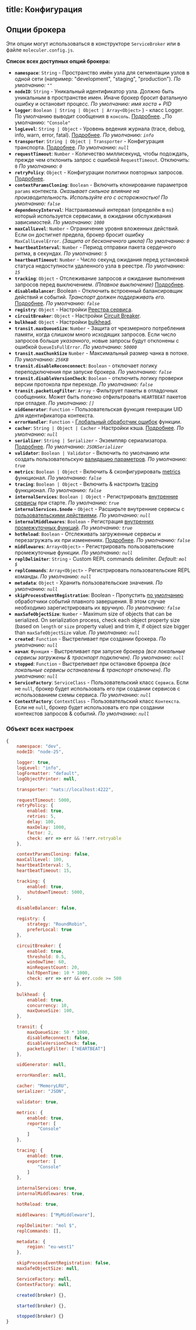 title: Конфигурация
---
## Опции брокера
Эти опции могут использоваться в конструкторе `ServiceBroker` или в файле `moleculer.config.js`.

**Список всех доступных опций брокера:**

* **`namespace`**: `String` - Пространство имён узла для сегментации узлов в одной сети (например: "development", "staging", "production"). _По умолчанию: `""`_
* **`nodeID`**: `String` - Уникальный идентификатор узла. Должно быть уникальным в пространстве имен. Иначе брокер бросит фатальную ошибку и остановит процесс. _По умолчанию: имя хоста + PID_
* **`logger`**: `Boolean | String | Object | Array<Object>`  ) - класс Logger. По умолчанию выводит сообщения в `консоль`. [Подробнее](logging.html). _По умолчанию: `"Console"`
* **`logLevel`**: `String | Object` - Уровень ведения журнала (trace, debug, info, warn, error, fatal). [Подробнее](logging.html). _По умолчанию: `info`_
* **`transporter`**: `String | Object | Transporter` - Конфигурация транспорта. [Подробнее](networking.html).  _По умолчанию: `null`_
* **`requestTimeout`**: `Number` - Количество миллисекунд, чтобы подождать, прежде чем отклонить запрос с ошибкой `RequestTimeout`. Отключить: `0` _По умолчанию: `0`_
* **`retryPolicy`**: `Object` - Конфигурации политики повторных запросов. [Подробнее](fault-tolerance.html#Retry).
* **`contextParamsCloning`**: `Boolean` - Включить клонирование параметров `params` контекста. _Оказывает сильное влияние на производительность. Используйте его с осторожностью!_ _По умолчанию: `false`_
* **`dependencyInterval`**: Настраиваемый интервал (определён в `ms`) который используется сервисами, в ожидании обслуживания зависимостей. _По умолчанию: `1000`_
* **`maxCallLevel`**: `Number` - Ограничение уровня вложенных действий. Если он достигнет предела, брокер бросит ошибку `MaxCallLevelError`. _(Защита от бесконечного цикла)_ _По умолчанию: `0`_
* **`heartbeatInterval`**: `Number` - Период отправки пакета сердечного ритма, в секундах. _По умолчанию: `5`_
* **`heartbeatTimeout`**: `Number` - Число секунд ожидания перед установкой статуса недоступности удаленного узла в реестре. _По умолчанию: `15`_
* **`tracking`**: `Object` - Отслеживание запросов и ожидание выполнения запросов перед выключением. _(Плавное выключение)_ [Подробнее](context.html#Context-tracking).
* **`disableBalancer`**: Boolean - Отключить встроенный балансировщик действий и событий. _Транспорт должен поддерживать его._ [Подробнее](networking.html#Disabled-balancer). _По умолчанию: `false`_
* **`registry`**: `Object` - Настройки [Реестра сервиса](registry.html).
* **`circuitBreaker`**: `Object` - Настройки [Circuit Breaker](fault-tolerance.html#Circuit-Breaker).
* **`bulkhead`**: `Object` - Настройки [bulkhead](fault-tolerance.html#Bulkhead).
* **`transit.maxQueueSize`**: `Number` - Защита от чрезмерного потребления памяти, когда слишком много исходящих запросов. Если число запросов больше _указанного_, новые запросы будут отклонены с ошибкой `QueueIsFullError`. _По умолчанию: `50000`_
* **`transit.maxChunkSize`** `Number` - Максимальный размер чанка в потоке.  _По умолчанию: `256KB`_
* **`transit.disableReconconnect`**: `Boolean` - отключает логику переподключения при запуске брокера. _По умолчанию: `false`_
* **`transit.disableVersionCheck`**: `Boolean` - отключить логику проверки версии протокола при переходе. _По умолчанию: `false`_
* **`transit.packetLogFilter`**: `Array` - Фильтрует пакеты в отладочных сообщениях. Может быть полезно отфильтровать `HEARTBEAT` пакетов при отладке. _По умолчанию: `[]`_
* **`uidGenerator`**: ` Function ` - Пользовательская функция генерации UID для идентификатора контекста.
* **`errorHandler`**: ` Function ` - [Глобальный обработчик ошибок](broker.html#Global-error-handler) функции.
* **`cacher`**: `String | Object | Cacher` - Настройки кэша. [Подробнее](caching.html). _По умолчанию: `null`_
* **` serializer `**: ` String | Serializer ` - Экземпляр сериализатора. [Подробнее](networking.html). _По умолчанию: `JSONSerializer`_
* **`validator`**: `Boolean | Validator` - Включить по умолчанию или создать пользовательскую [валидацию параметров](validating.html). _По умолчанию: `true`_
* **`metrics`**: `Boolean | Object` - Включить & сконфигурировать [metrics](metrics.html) функционал. _По умолчанию: `false`_
* **`tracing`**: `Boolean | Object` - Включить & настроить [tracing](tracing.html) функционал. _По умолчанию: `false`_
* **`internalServices`**: `Boolean | Object` - Регистрировать [внутренние сервисы](services.html#Internal-Services) при старте. _По умолчанию: `true`_
* **`internalServices.$node`** - `Object` - Расширьте внутренние сервисы с [пользовательскими действиями](services.html#Extending). _По умолчанию: `null`_
* **`internalMiddlewares`**: `Boolean` - Регистрация [внутренних промежуточных функций](middlewares.html#Internal-middlewares). _По умолчанию: `true`_
* **`hotReload`**: `Boolean` - Отслеживать загруженные сервисы и перезагружать их при изменениях. [Подробнее](services.html#Hot-Reloading-Services). _По умолчанию: `false`_
* **`middlewares`**: `Array<Object>` - Регистрировать пользовательские промежуточные функции. _По умолчанию: `null`_
* **`replDelimiter`**: `String` - Custom REPL commands delimiter. _Default: `mol $`_
* **`replCommands`**: `Array<Object>` - Регистрировать пользовательские REPL команды. _По умолчанию: `null`_
* **`metadata`**: `Object` - Хранить пользовательские значения. _По умолчанию: `null`_
* **`skipProcessEventRegistration`**: Boolean - Пропустить [по умолчанию](https://github.com/moleculerjs/moleculer/blob/master/src/service-broker.js#L234) обработчики событий плавного завершения. В этом случае необходимо зарегистрировать их вручную. _По умолчанию: `false`_
* **`maxSafeObjectSize`**: `Number` - Maximum size of objects that can be serialized. On serialization process, check each object property size (based on `length` or `size` property value) and trim it, if object size bigger than `maxSafeObjectSize` value. _По умолчанию: `null`_
* **`created`**: `Function` - Выстреливает при создании брокера. _По умолчанию: `null`_
* **`начал`**: `Функция` - Выстреливает при запуске брокера _(все локальные сервисы загружены & траснпорт подключен)_. _По умолчанию: `null`_
* **`stopped`**: `Function` - Выстреливает при остановке брокера _(все локальные сервисы остановлены & транспорт отключен)_. _По умолчанию: `null`_
* **`ServiceFactory`**: `ServiceClass` - Пользовательский класс `Сервиса`. Если не `null`, брокер будет использовать его при создании сервисов с использованием схемы сервиса. _По умолчанию: `null`_
* **`ContextFactory`**: `ContextClass` - Пользовательский класс `Контекста`. Если не `null`, брокер будет использовать его при создании контекстов запросов & событий. _По умолчанию: `null`_

### Объект всех настроек
```js
{
    namespace: "dev",
    nodeID: "node-25",

    logger: true,
    logLevel: "info",
    logFormatter: "default",
    logObjectPrinter: null,

    transporter: "nats://localhost:4222",

    requestTimeout: 5000,
    retryPolicy: {
        enabled: true,
        retries: 5,
        delay: 100,
        maxDelay: 1000,
        factor: 2,
        check: err => err && !!err.retryable
    },

    contextParamsCloning: false,
    maxCallLevel: 100,
    heartbeatInterval: 5,
    heartbeatTimeout: 15,

    tracking: {
        enabled: true,
        shutdownTimeout: 5000,
    },

    disableBalancer: false,

    registry: {
        strategy: "RoundRobin",
        preferLocal: true
    },

    circuitBreaker: {
        enabled: true,
        threshold: 0.5,
        windowTime: 60,
        minRequestCount: 20,
        halfOpenTime: 10 * 1000,
        check: err => err && err.code >= 500
    },   

    bulkhead: {
        enabled: true,
        concurrency: 10,
        maxQueueSize: 100,
    },

    transit: {
        maxQueueSize: 50 * 1000,
        disableReconnect: false,
        disableVersionCheck: false,
        packetLogFilter: ["HEARTBEAT"]
    },

    uidGenerator: null,

    errorHandler: null,

    cacher: "MemoryLRU",
    serializer: "JSON",

    validator: true,

    metrics: {
        enabled: true,
        reporter: [
            "Console"
        ]
    },

    tracing: {
        enabled: true,
        exporter: [
            "Console"
        ]
    },

    internalServices: true,
    internalMiddlewares: true,

    hotReload: true,

    middlewares: ["MyMiddleware"],

    replDelimiter: "mol $",
    replCommands: [],

    metadata: {
        region: "eu-west1"
    },

    skipProcessEventRegistration: false,
    maxSafeObjectSize: null,

    ServiceFactory: null,
    ContextFactory: null,

    created(broker) {},

    started(broker) {},

    stopped(broker) {}
}
```
